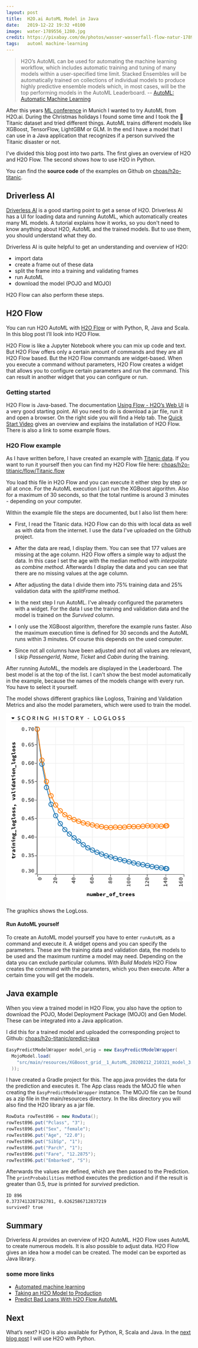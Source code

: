 ```yaml
---
layout: post
title:  H2O.ai AutoML Model in Java
date:   2019-12-22 19:32 +0100
image:  water-1789556_1280.jpg
credit: https://pixabay.com/de/photos/wasser-wasserfall-flow-natur-1789556/
tags:   automl machine-learning
---
```


> H2O’s AutoML can be used for automating the machine learning workflow, which includes automatic training and tuning of many models within a user-specified time limit. Stacked Ensembles will be automatically trained on collections of individual models to produce highly predictive ensemble models which, in most cases, will be the top performing models in the AutoML Leaderboard. -- [AutoML: Automatic Machine Learning](http://docs.h2o.ai/h2o/latest-stable/h2o-docs/automl.html)

After this years [ML conference](https://mlconference.ai/) in Munich I wanted to try AutoML from H2O.ai. During the Christmas holidays I found some time and I took the 🚢 Titanic dataset and tried different things. AutoML trains different models like XGBoost, TensorFlow, LightGBM or GLM. In the end I have a model that I can use in a Java application that recognizes if a person survived the Titanic disaster or not.

I've divided this blog post into two parts. The first gives an overview of H2O and H2O Flow. The second shows how to use H2O in Python.

You can find the __source code__ of the examples on Github on [choas/h2o-titanic](https://github.com/choas/h2o-titanic).

## Driverless AI

[Driverless AI](https://www.h2o.ai/products/h2o-driverless-ai/) is a good starting point to get a sense of H2O. Driverless AI has a UI for loading data and running AutoML, which automatically creates many ML models. A tutorial explains how it works, so you don't need to know anything about H2O, AutoML and the trained models. But to use them, you should understand what they do.

Driverless AI is quite helpful to get an understanding and overview of H2O:

- import data
- create a frame out of these data
- split the frame into a training and validating frames
- run AutoML
- download the model (POJO and MOJO)

H2O Flow can also perform these steps.

## H2O Flow

You can run H2O AutoML with [H2O Flow](https://www.H2O.ai/blog/introducing-flow/) or with Python, R, Java and Scala. In this blog post I’ll look into H2O Flow.

H2O Flow is like a Jupyter Notebook where you can mix up code and text. But H2O Flow offers only a certain amount of commands and they are all H2O Flow based. But the H2O Flow commands are widget-based. When you execute a command without parameters, H2O Flow creates a widget that allows you to configure certain parameters and run the command. This can result in another widget that you can configure or run.

### Getting started

H2O Flow is Java-based. The documentation [Using Flow - H2O’s Web UI](http://docs.h2o.ai/h2o/latest-stable/h2o-docs/flow.html) is a very good starting point. All you need to do is download a jar file, run it and open a browser. On the right side you will find a Help tab. The [Quick Start Video](http://docs.h2o.ai/h2o/latest-stable/h2o-docs/quick-start-videos.html) gives an overview and explains the installation of H2O Flow. There is also a link to some example flows.

### H2O Flow example

As I have written before, I have created an example with [Titanic data](https://www.kaggle.com/c/titanic). If you want to run it yourself then you can find my H2O Flow file here: [choas/h2o-titianic/flow/Titanic.flow](https://github.com/choas/h2o-titanic/blob/master/h2o_flow/Titanic.flow)

You load this file in H2O Flow and you can execute it either step by step or all at once. For the AutoML execution I just run the XGBoost algorithm. Also for a maximum of 30 seconds, so that the total runtime is around 3 minutes - depending on your computer.

Within the example file the steps are documented, but I also list them here:

- First, I read the Titanic data. H2O Flow can do this with local data as well as with data from the internet. I use the data I've uploaded on the Github project.

- After the data are read, I display them. You can see that 177 values are missing at the age column. H2O Flow offers a simple way to adjust the data. In this case I set the age with the median method with _interpolate_ as _combine method_. Afterwards I display the data and you can see that there are no missing values at the age column.

- After adjusting the data I divide them into 75% training data and 25% validation data with the _splitFrame_ method.

- In the next step I run AutoML. I've already configured the parameters with a widget. For the data I use the training and validation data and the model is trained on the _Survived_ column.

- I only use the XGBoost algorithm, therefore the example runs faster. Also the maximum execution time is defined for 30 seconds and the AutoML runs within 3 minutes. Of course this depends on the used computer.

- Since not all columns have been adjusted and not all values are relevant, I skip _PassengerId_, _Name_, _Ticket_ and _Cabin_ during the training.

After running AutoML, the models are displayed in the Leaderboard. The best model is at the top of the list. I can't show the best model automatically in the example, because the names of the models change with every run. You have to select it yourself.

The model shows different graphics like Logloss, Training and Validation Metrics and also the model parameters, which were used to train the model.

![LogLoss Graph](/images/automl_logloss.png)

The graphics shows the LogLoss.

#### Run AutoML yourself

To create an AutoML model yourself you have to enter `runAutoML` as a command and execute it. A widget opens and you can specify the parameters. These are the training data and validation data, the models to be used and the maximum runtime a model may need. Depending on the data you can exclude particular columns. With _Build Models_ H2O Flow creates the command with the parameters, which you then execute. After a certain time you will get the models.

## Java example

When you view a trained model in H2O Flow, you also have the option to download the POJO, Model Deployment Package (MOJO) and Gen Model. These can be integrated into a Java application.

I did this for a trained model and uploaded the corresponding project to Github: [choas/h2o-titanic/predict-java](https://github.com/choas/h2o-titanic/tree/master/predict-java)

```java
EasyPredictModelWrapper model_orig = new EasyPredictModelWrapper(
  MojoModel.load(
    "src/main/resources/XGBoost_grid__1_AutoML_20200212_210321_model_3.zip"
  ));
```

I have created a Gradle project for this. The app.java provides the data for the prediction and executes it. The App class reads the MOJO file when creating the `EasyPredictModelWrapper` instance. The MOJO file can be found as a zip file in the main/resources directory. In the libs directory you will also find the H2O library as a jar file.

```java
RowData rowTest896 = new RowData();
rowTest896.put("Pclass", "3");
rowTest896.put("Sex", "female");
rowTest896.put("Age", "22.0");
rowTest896.put("SibSp", "1");
rowTest896.put("Parch", "1");
rowTest896.put("Fare", "12.2875");
rowTest896.put("Embarked", "S");
```

Afterwards the values are defined, which are then passed to the Prediction. The `printProbabilities` method executes the prediction and if the result is greater than 0.5, _true_ is printed for _survived_ prediction.

```text
ID 896  
0.3737413287162781, 0.6262586712837219
survived? true
```

## Summary

Driverless AI provides an overview of H2O AutoML. H2O Flow uses AutoML to create numerous models. It is also possible to adjust data. H2O Flow gives an idea how a model can be created. The model can be exported as Java library.

### some more links

- [Automated machine learning](https://en.wikipedia.org/wiki/Automated_machine_learning)
- [Taking an H2O Model to Production](http://projects.rajivshah.com/blog/2016/08/22/H2O_prod/)
- [Predict Bad Loans With H2O Flow AutoML](https://dzone.com/articles/predict-bad-loans-with-h2o-flow-automl)

## Next

What’s next? H2O is also available for Python, R, Scala and Java. In the [next blog post](/2019/12/23/h2o-automl-with-python-and-jupyter/) I will use H2O with Python.
